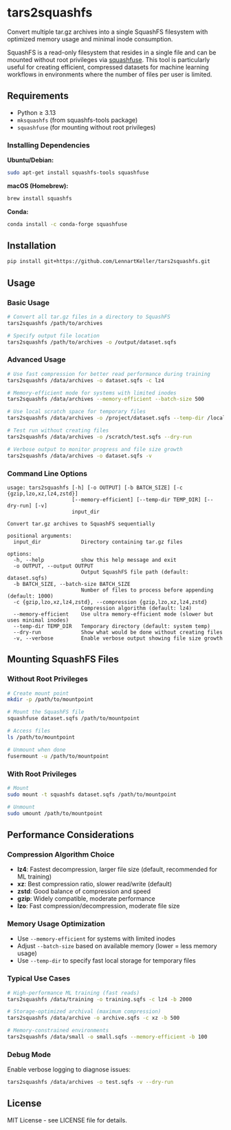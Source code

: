 # tars2squashfs

Convert multiple tar.gz archives into a single SquashFS filesystem with optimized memory usage and minimal inode consumption.

SquashFS is a read-only filesystem that resides in a single file and can be mounted without root privileges via [squashfuse](https://github.com/vasi/squashfuse). This tool is particularly useful for creating efficient, compressed datasets for machine learning workflows in environments where the number of files per user is limited.


## Requirements

- Python ≥ 3.13
- `mksquashfs` (from squashfs-tools package)
- `squashfuse` (for mounting without root privileges)

### Installing Dependencies

**Ubuntu/Debian:**
```bash
sudo apt-get install squashfs-tools squashfuse
```

**macOS (Homebrew):**
```bash
brew install squashfs
```

**Conda:**
```bash
conda install -c conda-forge squashfuse
```

## Installation

```bash
pip install git+https://github.com/LennartKeller/tars2squashfs.git
```

## Usage

### Basic Usage

```bash
# Convert all tar.gz files in a directory to SquashFS
tars2squashfs /path/to/archives

# Specify output file location
tars2squashfs /path/to/archives -o /output/dataset.sqfs
```

### Advanced Usage

```bash
# Use fast compression for better read performance during training
tars2squashfs /data/archives -o dataset.sqfs -c lz4

# Memory-efficient mode for systems with limited inodes
tars2squashfs /data/archives --memory-efficient --batch-size 500

# Use local scratch space for temporary files
tars2squashfs /data/archives -o /project/dataset.sqfs --temp-dir /local/scratch

# Test run without creating files
tars2squashfs /data/archives -o /scratch/test.sqfs --dry-run

# Verbose output to monitor progress and file size growth
tars2squashfs /data/archives -o dataset.sqfs -v
```

### Command Line Options

```
usage: tars2squashfs [-h] [-o OUTPUT] [-b BATCH_SIZE] [-c {gzip,lzo,xz,lz4,zstd}] 
                     [--memory-efficient] [--temp-dir TEMP_DIR] [--dry-run] [-v] 
                     input_dir

Convert tar.gz archives to SquashFS sequentially

positional arguments:
  input_dir             Directory containing tar.gz files

options:
  -h, --help            show this help message and exit
  -o OUTPUT, --output OUTPUT
                        Output SquashFS file path (default: dataset.sqfs)
  -b BATCH_SIZE, --batch-size BATCH_SIZE
                        Number of files to process before appending (default: 1000)
  -c {gzip,lzo,xz,lz4,zstd}, --compression {gzip,lzo,xz,lz4,zstd}
                        Compression algorithm (default: lz4)
  --memory-efficient    Use ultra memory-efficient mode (slower but uses minimal inodes)
  --temp-dir TEMP_DIR   Temporary directory (default: system temp)
  --dry-run             Show what would be done without creating files
  -v, --verbose         Enable verbose output showing file size growth
```

## Mounting SquashFS Files

### Without Root Privileges

```bash
# Create mount point
mkdir -p /path/to/mountpoint

# Mount the SquashFS file
squashfuse dataset.sqfs /path/to/mountpoint

# Access files
ls /path/to/mountpoint

# Unmount when done
fusermount -u /path/to/mountpoint
```

### With Root Privileges

```bash
# Mount
sudo mount -t squashfs dataset.sqfs /path/to/mountpoint

# Unmount
sudo umount /path/to/mountpoint
```

## Performance Considerations

### Compression Algorithm Choice

- **lz4**: Fastest decompression, larger file size (default, recommended for ML training)
- **xz**: Best compression ratio, slower read/write (default)
- **zstd**: Good balance of compression and speed
- **gzip**: Widely compatible, moderate performance
- **lzo**: Fast compression/decompression, moderate file size

### Memory Usage Optimization

- Use `--memory-efficient` for systems with limited inodes
- Adjust `--batch-size` based on available memory (lower = less memory usage)
- Use `--temp-dir` to specify fast local storage for temporary files

### Typical Use Cases

```bash
# High-performance ML training (fast reads)
tars2squashfs /data/training -o training.sqfs -c lz4 -b 2000

# Storage-optimized archival (maximum compression)
tars2squashfs /data/archive -o archive.sqfs -c xz -b 500

# Memory-constrained environments
tars2squashfs /data/small -o small.sqfs --memory-efficient -b 100
```


### Debug Mode

Enable verbose logging to diagnose issues:

```bash
tars2squashfs /data/archives -o test.sqfs -v --dry-run
```

## License

MIT License - see LICENSE file for details.
